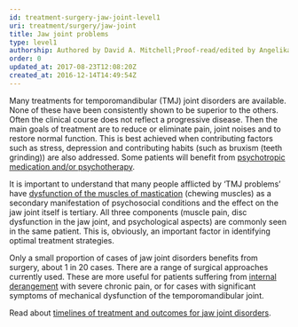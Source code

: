 ```yaml
---
id: treatment-surgery-jaw-joint-level1
uri: treatment/surgery/jaw-joint
title: Jaw joint problems
type: level1
authorship: Authored by David A. Mitchell;Proof-read/edited by Angelika Sebald
order: 0
updated_at: 2017-08-23T12:08:20Z
created_at: 2016-12-14T14:49:54Z
---
```


<p>Many treatments for temporomandibular (TMJ) joint disorders are
    available. None of these have been consistently shown to
    be superior to the others. Often the clinical course does
    not reflect a progressive disease. Then the main goals of
    treatment are to reduce or eliminate pain, joint noises and
    to restore normal function. This is best achieved when contributing
    factors such as stress, depression and contributing habits
    (such as bruxism (teeth grinding)) are also addressed. Some
    patients will benefit from <a href="/help/mental-health">psychotropic medication and/or psychotherapy</a>.</p>
<p>It is important to understand that many people afflicted by ‘TMJ
    problems’ have <a href="/diagnosis/a-z/facial-pain-syndrome">dysfunction of the muscles of mastication</a>    (chewing muscles) as a secondary manifestation of psychosocial
    conditions and the effect on the jaw joint itself is tertiary.
    All three components (muscle pain, disc dysfunction in the
    jaw joint, and psychological aspects) are commonly seen in
    the same patient. This is, obviously, an important factor
    in identifying optimal treatment strategies.</p>
<p>Only a small proportion of cases of jaw joint disorders benefits
    from surgery, about 1 in 20 cases. There are a range of surgical
    approaches currently used. These are more useful for patients
    suffering from <a href="/diagnosis/a-z/jaw-joint">internal derangement</a>    with severe chronic pain, or for cases with significant symptoms
    of mechanical dysfunction of the temporomandibular joint.</p>
<aside>
    <p>Read about <a href="/treatment/timelines/jaw-joint-problems">timelines of treatment and outcomes for jaw joint disorders</a>.</p>
</aside>
